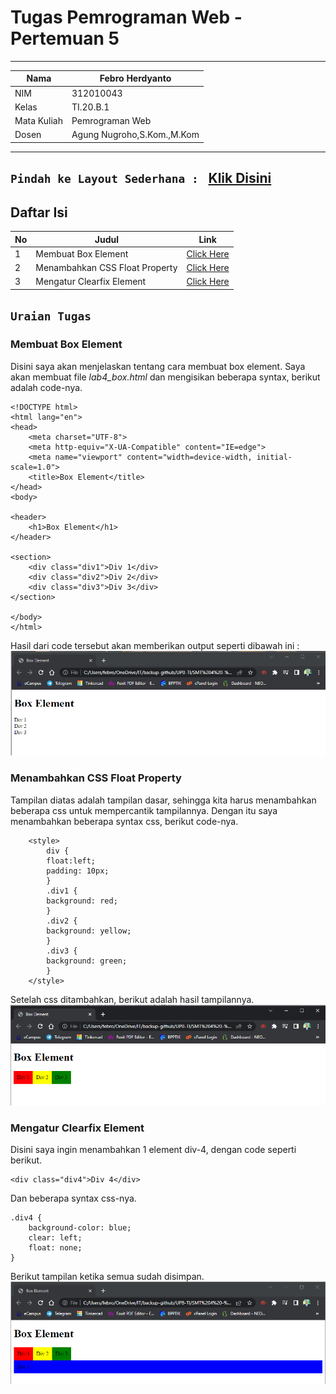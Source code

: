 # Tugas Pemrograman Web - Pertemuan 5

<hr>

| Nama | Febro Herdyanto |
| --- | --- |
| NIM | 312010043 |
| Kelas | TI.20.B.1 |
| Mata Kuliah | Pemrograman Web |
| Dosen | Agung Nugroho,S.Kom.,M.Kom |

<hr>

## `Pindah ke Layout Sederhana : ` [Klik Disini](lab4_layout)


## Daftar Isi

| No | Judul | Link |
| --- | --- | --- |
| 1 | Membuat Box Element | [Click Here](#membuat-box-element) |
| 2 | Menambahkan CSS Float Property | [Click Here](#menambahkan-css-float-property) |
| 3 | Mengatur Clearfix Element | [Click Here](#mengatur-clearfix-element) |


## `Uraian Tugas`

### **Membuat Box Element**

Disini saya akan menjelaskan tentang cara membuat box element. Saya akan membuat file *lab4_box.html* dan mengisikan beberapa syntax, berikut adalah code-nya. 

```
<!DOCTYPE html>
<html lang="en">
<head>
    <meta charset="UTF-8">
    <meta http-equiv="X-UA-Compatible" content="IE=edge">
    <meta name="viewport" content="width=device-width, initial-scale=1.0">
    <title>Box Element</title>
</head>
<body>

<header>
    <h1>Box Element</h1>
</header>

<section>
    <div class="div1">Div 1</div>
    <div class="div2">Div 2</div>
    <div class="div3">Div 3</div>
</section>

</body>
</html>
```

Hasil dari code tersebut akan memberikan output seperti dibawah ini : <br>
![Image Box Elenet](imageData/BoxElement.png) <br>

### **Menambahkan CSS Float Property**

Tampilan diatas adalah tampilan dasar, sehingga kita harus menambahkan beberapa css untuk mempercantik tampilannya. Dengan itu saya menambahkan beberapa syntax css, berikut code-nya. 

```
    <style>
        div {
        float:left;
        padding: 10px;
        }
        .div1 {
        background: red;
        }
        .div2 {
        background: yellow;
        }
        .div3 {
        background: green;
        }
    </style>
```

Setelah css ditambahkan, berikut adalah hasil tampilannya. <br>
![Image - Add CSS Float](imageData/AddCSSFloat.png)

### **Mengatur Clearfix Element**

Disini saya ingin menambahkan 1 element div-4, dengan code seperti berikut.

```
<div class="div4">Div 4</div>
```

Dan beberapa syntax css-nya. 

```
.div4 {
    background-color: blue;
    clear: left;
    float: none;
}
```

Berikut tampilan ketika semua sudah disimpan. <br>
![Image - Add Clearfix Element on DIV-4](imageData/ClearfixElement.png)

